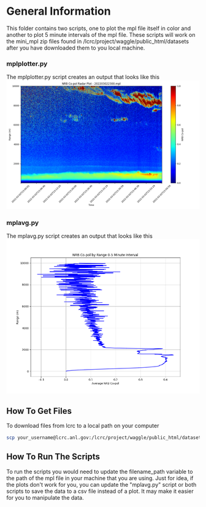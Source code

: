 # General Information
This folder contains two scripts, one to plot the mpl file itself in color and another to plot 5 minute intervals of the mpl file. These scripts will work on the mini_mpl zip files found in /lcrc/project/waggle/public_html/datasets after you have downloaded them to you local machine. 


### mplplotter.py
The mplplotter.py script creates an output that looks like this
![Output](/abraham/Images/lidar_sky-solar1.png)

### mplavg.py
The mplavg.py script creates an output that looks like this
![Output](/abraham/Images/pc0-5.png)

## How To Get Files
To download files from lcrc to a local path on your computer
 ```sh
scp your_username@lcrc.anl.gov:/lcrc/project/waggle/public_html/datasets/minimpl_202203.mpl /your/local/path/on/computer
```

## How To Run The Scripts
To run the scripts you would need to update the filename_path variable to the path of the mpl file in your machine that you are using. Just for idea, if the plots don't work for you, you can update the "mplavg.py" script or both scripts to save the data to a csv file instead of a plot. It may make it easier for you to manipulate the data. 
